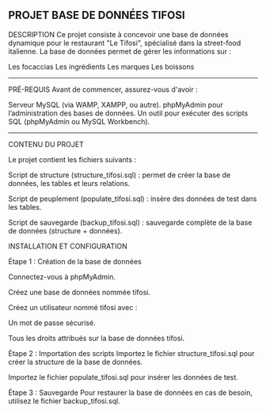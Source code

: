 PROJET BASE DE DONNÉES TIFOSI
----------------------------------------------------------------------------------------------------------------------------------------------------
DESCRIPTION
Ce projet consiste à concevoir une base de données dynamique pour le restaurant "Le Tifosi", spécialisé dans la street-food italienne.
La base de données permet de gérer les informations sur :

Les focaccias
Les ingrédients
Les marques
Les boissons

-----------------------------------------------------------------------------------------------------------------------------------------------------
PRÉ-REQUIS
Avant de commencer, assurez-vous d'avoir :

Serveur MySQL (via WAMP, XAMPP, ou autre).
phpMyAdmin pour l’administration des bases de données.
Un outil pour exécuter des scripts SQL (phpMyAdmin ou MySQL Workbench).

-------------------------------------------------------------------------------------------------------------------------------------------------------
CONTENU DU PROJET

Le projet contient les fichiers suivants :

Script de structure (structure_tifosi.sql) : permet de créer la base de données, les tables et leurs relations.

Script de peuplement (populate_tifosi.sql) : insère des données de test dans les tables.

Script de sauvegarde (backup_tifosi.sql) : sauvegarde complète de la base de données (structure + données).

INSTALLATION ET CONFIGURATION

Étape 1 : Création de la base de données

Connectez-vous à phpMyAdmin.

Créez une base de données nommée tifosi.

Créez un utilisateur nommé tifosi avec :

Un mot de passe sécurisé.

Tous les droits attribués sur la base de données tifosi.

Étape 2 : Importation des scripts
Importez le fichier structure_tifosi.sql pour créer la structure de la base de données.

Importez le fichier populate_tifosi.sql pour insérer les données de test.

Étape 3 : Sauvegarde
Pour restaurer la base de données en cas de besoin, utilisez le fichier backup_tifosi.sql.



